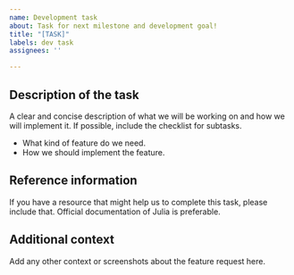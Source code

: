 ```yaml
---
name: Development task
about: Task for next milestone and development goal!
title: "[TASK]"
labels: dev task
assignees: ''

---
```


## Description of the task

A clear and concise description of what we will be working on and how we will implement it. If possible, include the checklist for subtasks.

- What kind of feature do we need.
- How we should implement the feature.

## Reference information

If you have a resource that might help us to complete this task, please include that. Official documentation of Julia is preferable.

## Additional context

Add any other context or screenshots about the feature request here.
